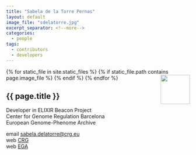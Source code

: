 ```yaml
---
title: "Sabela de la Torre Pernas"
layout: default
image_file: "sdelatorre.jpg"
excerpt_separator: <!--more-->
categories:
  - people
tags:
  - contributors
  - developers
---
```


{% for static_file in site.static_files %}
  {% if static_file.path contains page.image_file %}
<img style="float: right; width: 80px;" src="{{ static_file.path | relative_url}}" />
  {% endif %}
{% endfor %}

## {{ page.title }}

Developer in ELIXIR Beacon Project  
Center for Genome Regulation Barcelona  
European Genome-Phenome Archive  

<!--more-->

email [sabela.delatorre@crg.eu](mailto:sabela.delatorre@crg.eu)  
web [CRG](https://www.crg.eu/en/programmes-groups/ega-team)  
web [EGA](https://ega-archive.org/about/people)

